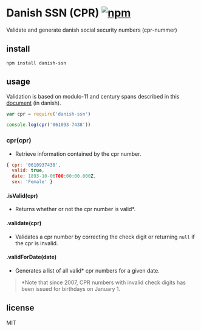 # Danish SSN (CPR) [![npm][npm-image]][npm-url]

[npm-image]: https://img.shields.io/npm/v/danish-ssn.svg
[npm-url]: https://www.npmjs.com/package/danish-ssn

Validate and generate danish social security numbers (cpr-nummer)

## install
```
npm install danish-ssn
```

## usage

Validation is based on modulo-11 and century spans described in this [document](https://www.cpr.dk/media/17534/personnummeret-i-cpr.pdf) (in danish).

```js
var cpr = require('danish-ssn')

console.log(cpr('061093-7438'))
```

### cpr(cpr)
- Retrieve information contained by the cpr number.

```js
{ cpr: '0610937438',
  valid: true,
  date: 1893-10-06T00:00:00.000Z,
  sex: 'Female' }
```

#### .isValid(cpr)
- Returns whether or not the cpr number is valid*.

#### .validate(cpr)
- Validates a cpr number by correcting the check digit or returning `null` if the cpr is invalid.

#### .validForDate(date)
- Generates a list of all valid* cpr numbers for a given date.

> *Note that since 2007, CPR numbers with invalid check digits has been issued for birthdays on January 1.

## license

MIT
